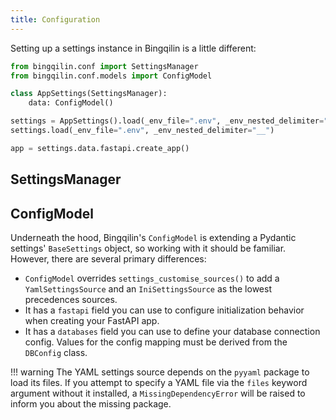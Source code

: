 ```yaml
---
title: Configuration
---
```


Setting up a settings instance in Bingqilin is a little different:

```py
from bingqilin.conf import SettingsManager
from bingqilin.conf.models import ConfigModel

class AppSettings(SettingsManager):
    data: ConfigModel()

settings = AppSettings().load(_env_file=".env", _env_nested_delimiter="__")
settings.load(_env_file=".env", _env_nested_delimiter="__")

app = settings.data.fastapi.create_app()
```

## SettingsManager




## ConfigModel

Underneath the hood, Bingqilin's `ConfigModel` is extending a Pydantic settings' `BaseSettings` object, so working with it should be familiar. However, there are several primary differences:

* `ConfigModel` overrides `settings_customise_sources()` to add a `YamlSettingsSource` and an `IniSettingsSource` as the lowest precedences sources.
* It has a `fastapi` field you can use to configure initialization behavior when creating your FastAPI app.
* It has a `databases` field you can use to define your database connection config. Values for the config mapping must be derived from the `DBConfig` class.

!!! warning
    The YAML settings source depends on the `pyyaml` package to load its files. If you attempt to specify a YAML file via the `files` keyword argument without it installed, a `MissingDependencyError` will be raised to inform you about the missing package.

